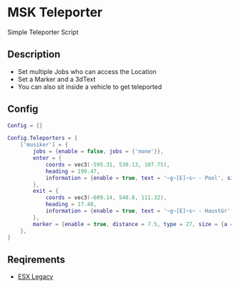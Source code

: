# MSK Teleporter
Simple Teleporter Script

## Description
* Set multiple Jobs who can access the Location
* Set a Marker and a 3dText
* You can also sit inside a vehicle to get teleported

## Config
```lua
Config = {}

Config.Teleporters = {
	['musiker'] = {
		jobs = {enable = false, jobs = {'none'}},
		enter = { 
			coords = vec3(-595.31, 530.13, 107.75),
			heading = 199.47,
			information = {enable = true, text = '~g~[E]~s~ - Pool', size = 0.5}
		},
		exit = {
			coords = vec3(-609.14, 540.8, 111.32),
			heading = 17.48,
			information = {enable = true, text = '~g~[E]~s~ - Haustür', size = 0.5}
		},
		marker = {enable = true, distance = 7.5, type = 27, size = {a = 1.0, b = 1.0, c = 1.0}, color = {a = 255, b = 255, c = 255}}
	},
}
```

## Reqirements
* [ESX Legacy](https://github.com/esx-framework/esx_core)